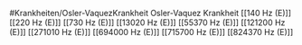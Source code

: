 #Krankheiten/Osler-VaquezKrankheit
Osler-Vaquez Krankheit
[[140 Hz (E)]]
[[220 Hz (E)]]
[[730 Hz (E)]]
[[13020 Hz (E)]]
[[55370 Hz (E)]]
[[121200 Hz (E)]]
[[271010 Hz (E)]]
[[694000 Hz (E)]]
[[715700 Hz (E)]]
[[824370 Hz (E)]]